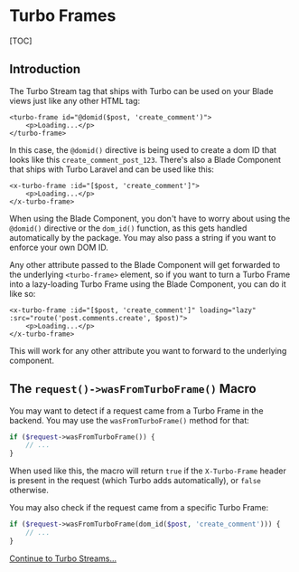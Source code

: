 # Turbo Frames

[TOC]

## Introduction

The Turbo Stream tag that ships with Turbo can be used on your Blade views just like any other HTML tag:

```blade
<turbo-frame id="@domid($post, 'create_comment')">
    <p>Loading...</p>
</turbo-frame>
```

In this case, the `@domid()` directive is being used to create a dom ID that looks like this `create_comment_post_123`. There's also a Blade Component that ships with Turbo Laravel and can be used like this:

```blade
<x-turbo-frame :id="[$post, 'create_comment']">
    <p>Loading...</p>
</x-turbo-frame>
```

When using the Blade Component, you don't have to worry about using the `@domid()` directive or the `dom_id()` function, as this gets handled automatically by the package. You may also pass a string if you want to enforce your own DOM ID.

Any other attribute passed to the Blade Component will get forwarded to the underlying `<turbo-frame>` element, so if you want to turn a Turbo Frame into a lazy-loading Turbo Frame using the Blade Component, you can do it like so:

```blade
<x-turbo-frame :id="[$post, 'create_comment']" loading="lazy" :src="route('post.comments.create', $post)">
    <p>Loading...</p>
</x-turbo-frame>
```

This will work for any other attribute you want to forward to the underlying component.

## The `request()->wasFromTurboFrame()` Macro

You may want to detect if a request came from a Turbo Frame in the backend. You may use the `wasFromTurboFrame()` method for that:

```php
if ($request->wasFromTurboFrame()) {
    // ...
}
```

When used like this, the macro will return `true` if the `X-Turbo-Frame` header is present in the request (which Turbo adds automatically), or `false` otherwise.

You may also check if the request came from a specific Turbo Frame:

```php
if ($request->wasFromTurboFrame(dom_id($post, 'create_comment'))) {
    // ...
}
```

[Continue to Turbo Streams...](/docs/{{version}}/turbo-streams)
